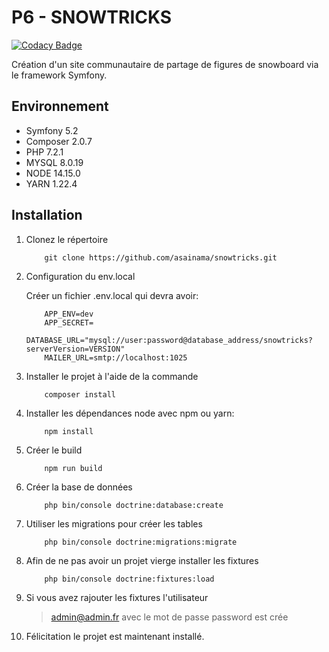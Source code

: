 # P6 - SNOWTRICKS

[![Codacy Badge](https://app.codacy.com/project/badge/Grade/af0b90bd1a1d48c7ba208ff420a4a891)](https://www.codacy.com/gh/asainama/snowtricks/dashboard?utm_source=github.com&amp;utm_medium=referral&amp;utm_content=asainama/snowtricks&amp;utm_campaign=Badge_Grade)

Création d'un site communautaire de partage de figures de snowboard via le framework Symfony.

## Environnement

* Symfony 5.2
* Composer 2.0.7
* PHP 7.2.1
* MYSQL  8.0.19
* NODE 14.15.0
* YARN 1.22.4

## Installation

1. Clonez le répertoire

    ```
        git clone https://github.com/asainama/snowtricks.git
    ```

2. Configuration du env.local

    Créer un fichier .env.local qui devra avoir:

    ```
        APP_ENV=dev
        APP_SECRET=
        DATABASE_URL="mysql://user:password@database_address/snowtricks?serverVersion=VERSION"
        MAILER_URL=smtp://localhost:1025
    ```

3. Installer le projet à l'aide de la commande

    ```
        composer install
    ```

4. Installer les dépendances node avec npm ou yarn:

    ```
        npm install
    ```

5. Créer le build

    ```
        npm run build
    ```

6. Créer la base de données

    ```
        php bin/console doctrine:database:create
    ```

7. Utiliser les migrations pour créer les tables

    ```
        php bin/console doctrine:migrations:migrate
    ```

8. Afin de ne pas avoir un projet vierge installer les fixtures

    ```
        php bin/console doctrine:fixtures:load
    ```

9. Si vous avez rajouter les fixtures l'utilisateur
    > admin@admin.fr avec le mot de passe password est crée

10. Félicitation le projet est maintenant installé.
